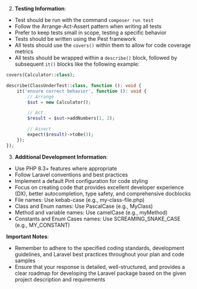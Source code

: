 2. **Testing Information**:

- Test should be run with the command `composer run test`
- Follow the Arrange-Act-Assert pattern when writing all tests
- Prefer to keep tests small in scope, testing a specific behavior
- Tests should be written using the Pest framework
- All tests should use the `covers()` within them to allow for code coverage metrics
- All tests should be wrapped within a `describe()` block, followed by subsequent `it()` blocks like the following example:

```php
covers(Calculator::class);

describe(ClassUnderTest::class, function (): void {
    it('ensure correct behavior', function (): void {
        // Arrange
        $sut = new Calculator();

        // Act
        $result = $sut->addNumbers(1, 2);

        // Assert
        expect($result)->toBe(3);
    });
});
```

3. **Additional Development Information**:

- Use PHP 8.3+ features where appropriate
- Follow Laravel conventions and best practices
- Implement a default Pint configuration for code styling
- Focus on creating code that provides excellent developer experience (DX), better autocompletion, type safety, and comprehensive docblocks
- File names: Use kebab-case (e.g., my-class-file.php)
- Class and Enum names: Use PascalCase (e.g., MyClass)
- Method and variable names: Use camelCase (e.g., myMethod)
- Constants and Enum Cases names: Use SCREAMING_SNAKE_CASE (e.g., MY_CONSTANT)

**Important Notes**:


- Remember to adhere to the specified coding standards, development guidelines, and Laravel best practices throughout your plan and code samples
- Ensure that your response is detailed, well-structured, and provides a clear roadmap for developing the Laravel package based on the given project description and requirements